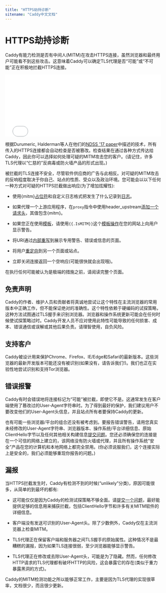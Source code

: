 ```yaml
---
title: "HTTPS劫持诊断"
sitename: "Caddy中文文档"
---
```


# HTTPS劫持诊断

Caddy有能力检测是否有中间人(MITM)在攻击HTTPS连接，虽然浏览器和最终用户可能看不到这些攻击。这意味着Caddy可以确定TLS代理是否“可能”或“不可能”正在积极地拦截HTTPS连接。

<iframe src="/mitm/check" frameborder="0" width="100%" height="200"></iframe>

根据Durumeric, Halderman等人在他们的[NDSS '17 paper](https://jhalderm.com/pub/papers/interception-ndss17.pdf)中描述的技术，所有传入的HTTPS连接都会自动检查是否被篡改。检查结果在通过各种方式传达给Caddy，因此你可以选择如何处理可疑的MITM攻击您的客户。(请记住，许多TLS代理以“仁慈的”反病毒或防火墙产品的形式出现。)

被拦截的TLS连接不安全，尽管软件供应商的广告与此相反。对可疑的MITM攻击的反响程度取决于你自己、站点的性质、受众以及政治环境。您可能会以以下任何一种方式对可疑的HTTPS拦截做出响应(为了增加炫耀性):

* 使用{mitm}[占位符](placeholder.md)和自定义日志格式把发生了什么记录到[日志](log.md)。

* 如果代理一个上游应用程序，在`proxy`指令中使用header_upstream[添加一个请求头](proxy.md)，其值包含{mitm}。

* 如果您正在使用[模板](templates.md)，请使用`{{.IsMITM}}`这个[模板操作](template-actions.md)在您的网站上向用户显示警告。

* 将URI通过[内部重写](rewrite.md)到展示专用警告、错误或信息的页面。

* 将用户[重定向](redir.md)到另一个页面或站点。

* 立即关闭连接返回一个空响应(可能很快就会出现哦)。

在执行任何可能被认为是极端的措施之前，请阅读完整个页面。


## 免责声明

Caddy的作者、维护人员和贡献者将真诚地尝试让这个特性在主流浏览器的常用版本中正确工作，但不能保证绝对的准确性。这个特性依赖于硬编码的试探策略，这种方法试图通过TLS握手来识别浏览器。浏览器和操作系统更新可能会在任何时候使试探策略过时。Caddy开发人员不应对使用此特性可能导致的任何损害、成本、错误通信或误解或其他后果负责。请理智使用，自负风险。

## 支持客户

Caddy被设计用来保护Chrome、Firefox、IE/Edge和Safari的最新版本。这些浏览器的最新开发版本可能还没有被识别(如果没有，请告诉我们!)。我们也正在实验性地尝试识别和支持Tor浏览器。


## 错误报警

Caddy有时会错误地将连接标记为“可能”被拦截，即使它不是。这通常发生在客户端使用了篡改过的User-Agent字符串时。为了得到最好的保护，我们建议用户不要改变他们的User-Agent头信息，并且站点所有者要保持Caddy的更新。

也有可能一些浏览器/平台的组合还没有被考虑到。要报告错误警告，请用您真实未经修改的User-Agent字符串、浏览器版本、操作系统/平台详细信息、原始ClientHello字节以及任何其他相关构建信息[提交问题](https://github.com/mholt/caddy/issues/new)。您还必须确保您的连接是在一个可信的网络上建立的，该网络没有防火墙或代理，并且所有操作系统“安全”产品在您的计算机和本地网络上都完全禁用。(你必须说服我们，这个连接实际上是安全的，我们必须能够重现你报告的问题。)

## 漏报

当HTTPS拦截发生时，Caddy有检测不到的时候(“unlikely”分类)，原因可能很多，从简单的到最坏的都有:

* 这可能仅仅是因为Caddy的检测试探策略不够全面。请[提交一个问题](https://github.com/mholt/caddy/issues/new)，最好能提供足够的信息用来捕获拦截，包括ClientHello字节和许多有关MITM软件的详细信息。

* 客户端没有发送可识别的User-Agent头。除了少数例外，Caddy仅在主流浏览器上检查MITM。

* TLS代理正在保留客户端和服务器之间TLS握手的原始属性。这种情况不是最糟糕的漏报，因为如果TLS连接很弱，至少浏览器能够显示警告。

* TLS代理正在修改或去除User-Agent头，可能是为了隐藏。然而，任何修改HTTP请求的TLS代理都有破坏HTTP的风险，这会暴露它的存在(类似于重力暴露黑洞的方式)。

Caddy的MITM检测功能之所以能够正常工作，主要是因为TLS代理的实现很草率，文档很少，而且很少更新。